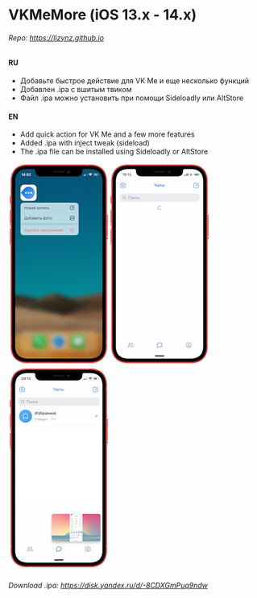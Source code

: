 # VKMeMore (iOS 13.x - 14.x)
###### Repo: https://lizynz.github.io

#### RU

- Добавьте быстрое действие для VK Me и еще несколько функций
- Добавлен .ipa с вшитым твиком
- Файл .ipa можно установить при помощи Sideloadly или AltStore

#### EN

- Add quick action for VK Me and a few more features
- Added .ipa with inject tweak (sideload)
- The .ipa file can be installed using Sideloadly or AltStore

![Preview](/vkme.png)![Preview](/vkme1.png)![Preview](/vkme02.png)
###### Download .ipa: https://disk.yandex.ru/d/-8CDXGmPuq9ndw 
